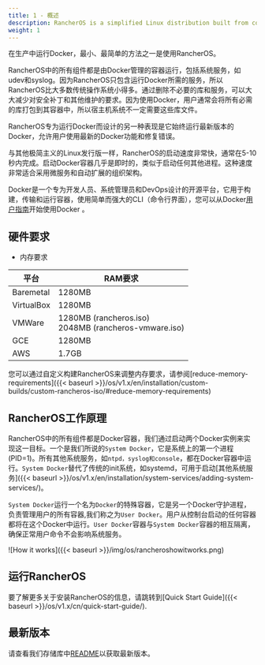 ```yaml
---
title: 1 - 概述
description: RancherOS is a simplified Linux distribution built from containers, for containers. These documents describe how to install and use RancherOS.
weight: 1
---
```


在生产中运行Docker，最小、最简单的方法之一是使用RancherOS。

RancherOS中的所有组件都是由Docker管理的容器运行，包括系统服务，如udev和syslog。因为RancherOS只包含运行Docker所需的服务，所以RancherOS比大多数传统操作系统小得多。通过删除不必要的库和服务，可以大大减少对安全补丁和其他维护的要求。因为使用Docker，用户通常会将所有必需的库打包到其容器中，所以宿主机系统不一定需要这些库文件。

RancherOS专为运行Docker而设计的另一种表现是它始终运行最新版本的Docker，允许用户使用最新的Docker功能和修复错误。

与其他极简主义的Linux发行版一样，RancherOS的启动速度非常快，通常在5-10秒内完成。启动Docker容器几乎是即时的，类似于启动任何其他进程。这种速度非常适合采用微服务和自动扩展的组织架构。

Docker是一个专为开发人员、系统管理员和DevOps设计的开源平台，它用于构建，传输和运行容器，使用简单而强大的CLI（命令行界面），您可以从Docker[用户指南](https://docs.docker.com/engine/userguide/)开始使用Docker 。

## 硬件要求

* 内存要求

平台 | RAM要求
---- | ----
Baremetal | 1280MB
VirtualBox | 1280MB
VMWare | 1280MB (rancheros.iso) <br> 2048MB (rancheros-vmware.iso)
GCE |  1280MB
AWS |  1.7GB

您可以通过自定义构建RancherOS来调整内存要求，请参阅[reduce-memory-requirements]({{< baseurl >}}/os/v1.x/en/installation/custom-builds/custom-rancheros-iso/#reduce-memory-requirements)

## RancherOS工作原理

RancherOS中的所有组件都是Docker容器，我们通过启动两个Docker实例来实现这一目标。一个是我们所说的`System Docker`，它是系统上的第一个进程(PID=1)。所有其他系统服务，如`ntpd，syslog和console`，都在Docker容器中运行。`System Docker`替代了传统的init系统，如systemd，可用于启动[其他系统服务]({{< baseurl >}}/os/v1.x/en/installation/system-services/adding-system-services/)。

`System Docker`运行一个名为`Docker`的特殊容器，它是另一个Docker守护进程，负责管理用户的所有容器,我们称之为`User Docker`。用户从控制台启动的任何容器都将在这个Docker中运行。`User Docker`容器与`System Docker`容器的相互隔离，确保正常用户命令不会影响系统服务。

![How it works]({{< baseurl >}}/img/os/rancheroshowitworks.png)

## 运行RancherOS

要了解更多关于安装RancherOS的信息，请跳转到[Quick Start Guide]({{< baseurl >}}/os/v1.x/cn/quick-start-guide/).

## 最新版本

请查看我们存储库中[README](https://github.com/rancher/os/blob/master/README.md)以获取最新版本。
